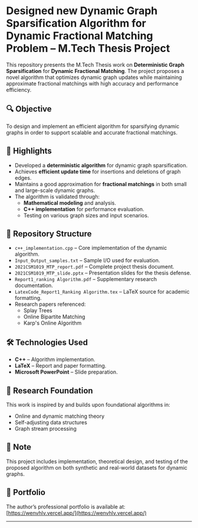 # Designed new Dynamic Graph Sparsification Algorithm for Dynamic Fractional Matching Problem – M.Tech Thesis Project

This repository presents the M.Tech Thesis work on **Deterministic Graph Sparsification** for **Dynamic Fractional Matching**. The project proposes a novel algorithm that optimizes dynamic graph updates while maintaining approximate fractional matchings with high accuracy and performance efficiency.

## 🔍 Objective

To design and implement an efficient algorithm for sparsifying dynamic graphs in order to support scalable and accurate fractional matchings.

## 🧠 Highlights

- Developed a **deterministic algorithm** for dynamic graph sparsification.
- Achieves **efficient update time** for insertions and deletions of graph edges.
- Maintains a good approximation for **fractional matchings** in both small and large-scale dynamic graphs.
- The algorithm is validated through:
  - **Mathematical modeling** and analysis.
  - **C++ implementation** for performance evaluation.
  - Testing on various graph sizes and input scenarios.

## 📁 Repository Structure

- `c++_implementation.cpp` – Core implementation of the dynamic algorithm.
- `Input_Output_samples.txt` – Sample I/O used for evaluation.
- `2021CSM1019_MTP_report.pdf` – Complete project thesis document.
- `2021CSM1019_MTP_slide.pptx` – Presentation slides for the thesis defense.
- `Report1_ranking Algorithm.pdf` – Supplementary research documentation.
- `LatexCode_Report1_Ranking Algorithm.tex` – LaTeX source for academic formatting.
- Research papers referenced:
  - Splay Trees
  - Online Bipartite Matching
  - Karp's Online Algorithm

## 🛠️ Technologies Used

- **C++** – Algorithm implementation.
- **LaTeX** – Report and paper formatting.
- **Microsoft PowerPoint** – Slide preparation.

## 🔬 Research Foundation

This work is inspired by and builds upon foundational algorithms in:
- Online and dynamic matching theory
- Self-adjusting data structures
- Graph stream processing

## 📌 Note

This project includes implementation, theoretical design, and testing of the proposed algorithm on both synthetic and real-world datasets for dynamic graphs.

## 🔗 Portfolio

The author’s professional portfolio is available at: [https://wenvhlv.vercel.app/](https://wenvhlv.vercel.app/)

---
